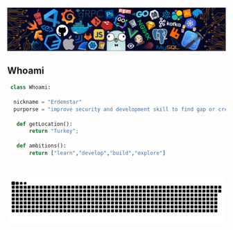 ![Github Banner](https://github.com/Jaydeep-Yadav/Jaydeep-Yadav/blob/main/banner.png)

## Whoami

 ```python
  class Whoami:
  
   nickname = "Erdemstar"
   purporse = "improve security and development skill to find gap or create something which is helpful for people"
	
	def getLocation():
		return "Turkey";
	
	def ambitions():
		return ["learn","develop","build","explore"]
		
	
 ```

<p align="center">
	<img src="https://github.com/TekyaygilFethi/TekyaygilFethi/blob/output/github-contribution-grid-snake.svg">
</p>

